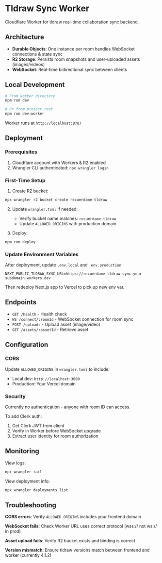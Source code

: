 # Tldraw Sync Worker

Cloudflare Worker for tldraw real-time collaboration sync backend.

## Architecture

- **Durable Objects**: One instance per room handles WebSocket connections & state sync
- **R2 Storage**: Persists room snapshots and user-uploaded assets (images/videos)
- **WebSocket**: Real-time bidirectional sync between clients

## Local Development

```bash
# From worker directory
npm run dev

# Or from project root
npm run dev:worker
```

Worker runs at `http://localhost:8787`

## Deployment

### Prerequisites

1. Cloudflare account with Workers & R2 enabled
2. Wrangler CLI authenticated: `npx wrangler login`

### First-Time Setup

1. Create R2 bucket:
```bash
npx wrangler r2 bucket create recuerdame-tldraw
```

2. Update `wrangler.toml` if needed:
   - Verify bucket name matches: `recuerdame-tldraw`
   - Update `ALLOWED_ORIGINS` with production domain

3. Deploy:
```bash
npm run deploy
```

### Update Environment Variables

After deployment, update `.env.local` and `.env.production`:

```
NEXT_PUBLIC_TLDRAW_SYNC_URL=https://recuerdame-tldraw-sync.your-subdomain.workers.dev
```

Then redeploy Next.js app to Vercel to pick up new env var.

## Endpoints

- `GET /health` - Health check
- `WS /connect/:roomId` - WebSocket connection for room sync
- `POST /uploads` - Upload asset (image/video)
- `GET /assets/:assetId` - Retrieve asset

## Configuration

### CORS

Update `ALLOWED_ORIGINS` in `wrangler.toml` to include:
- Local dev: `http://localhost:3000`
- Production: Your Vercel domain

### Security

Currently no authentication - anyone with room ID can access.

To add Clerk auth:
1. Get Clerk JWT from client
2. Verify in Worker before WebSocket upgrade
3. Extract user identity for room authorization

## Monitoring

View logs:
```bash
npx wrangler tail
```

View deployment info:
```bash
npx wrangler deployments list
```

## Troubleshooting

**CORS errors**: Verify `ALLOWED_ORIGINS` includes your frontend domain

**WebSocket fails**: Check Worker URL uses correct protocol (wss:// not ws:// in prod)

**Asset upload fails**: Verify R2 bucket exists and binding is correct

**Version mismatch**: Ensure tldraw versions match between frontend and worker (currently 4.1.2)
